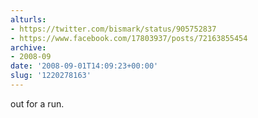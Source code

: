 ```yaml
---
alturls:
- https://twitter.com/bismark/status/905752837
- https://www.facebook.com/17803937/posts/72163855454
archive:
- 2008-09
date: '2008-09-01T14:09:23+00:00'
slug: '1220278163'
---
```


out for a run.

